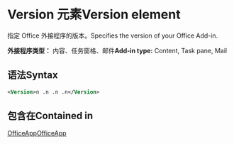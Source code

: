 # <a name="version-element"></a><span data-ttu-id="fdb59-101">Version 元素</span><span class="sxs-lookup"><span data-stu-id="fdb59-101">Version element</span></span>

<span data-ttu-id="fdb59-102">指定 Office 外接程序的版本。</span><span class="sxs-lookup"><span data-stu-id="fdb59-102">Specifies the version of your Office Add-in.</span></span>

<span data-ttu-id="fdb59-103">**外接程序类型：** 内容、任务窗格、邮件</span><span class="sxs-lookup"><span data-stu-id="fdb59-103">**Add-in type:** Content, Task pane, Mail</span></span>

## <a name="syntax"></a><span data-ttu-id="fdb59-104">语法</span><span class="sxs-lookup"><span data-stu-id="fdb59-104">Syntax</span></span>

```XML
<Version>n .n .n .n</Version>
```

## <a name="contained-in"></a><span data-ttu-id="fdb59-105">包含在</span><span class="sxs-lookup"><span data-stu-id="fdb59-105">Contained in</span></span>

[<span data-ttu-id="fdb59-106">OfficeApp</span><span class="sxs-lookup"><span data-stu-id="fdb59-106">OfficeApp</span></span>](officeapp.md)

